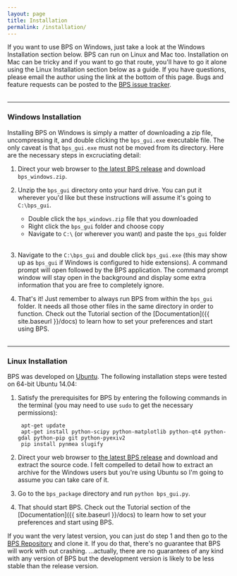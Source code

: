 ```yaml
---
layout: page
title: Installation
permalink: /installation/
---
```


If you want to use BPS on Windows, just take a look at the Windows Installation section below. BPS can run on Linux and Mac too. Installation on Mac can be tricky and if you want to go that route, you'll have to go it alone using the Linux Installation section below as a guide. If you have questions, please email the author using the link at the bottom of this page. Bugs and feature requests can be posted to the [BPS issue tracker](https://github.com/jkibele/benthic_photo_survey/issues).
<br /><br />

---

### Windows Installation

Installing BPS on Windows is simply a matter of downloading a zip file, uncompressing it, and double clicking the `bps_gui.exe` executable file. The only caveat is that `bps_gui.exe` must not be moved from its directory. Here are the necessary steps in excruciating detail:

1. Direct your web browser to [the latest BPS release](https://github.com/jkibele/benthic_photo_survey/releases/latest) and download `bps_windows.zip`.

2. Unzip the `bps_gui` directory onto your hard drive. You can put it wherever you'd like but these instructions will assume it's going to `C:\bps_gui`. 

	* Double click the `bps_windows.zip` file that you downloaded
	* Right click the `bps_gui` folder and choose copy
	* Navigate to `C:\` (or wherever you want) and paste the `bps_gui` folder <br /><br />

3. Navigate to the `C:\bps_gui` and double click `bps_gui.exe` (this may show up as `bps_gui` if Windows is configured to hide extensions). A command prompt will open followed by the BPS application. The command prompt window will stay open in the background and display some extra information that you are free to completely ignore.

4. That's it! Just remember to always run BPS from within the `bps_gui` folder. It needs all those other files in the same directory in order to function. Check out the Tutorial section of the [Documentation]({{ site.baseurl }}/docs) to learn how to set your preferences and start using BPS.
<br /><br />

---

### Linux Installation

BPS was developed on [Ubuntu](http://www.ubuntu.com/). The following installation steps were tested on 64-bit Ubuntu 14.04:

1. Satisfy the prerequisites for BPS by entering the following commands in the terminal (you may need to use `sudo` to get the necessary permissions):

		apt-get update
		apt-get install python-scipy python-matplotlib python-qt4 python-gdal python-pip git python-pyexiv2
		pip install pynmea slugify
2. Direct your web browser to [the latest BPS release](https://github.com/jkibele/benthic_photo_survey/releases/latest) and download and extract the source code. I felt compelled to detail how to extract an archive for the Windows users but you're using Ubuntu so I'm going to assume you can take care of it.

3. Go to the `bps_package` directory and run `python bps_gui.py`.

4. That should start BPS. Check out the Tutorial section of the [Documentation]({{ site.baseurl }}/docs) to learn how to set your preferences and start using BPS.

If you want the very latest version, you can just do step 1 and then go to the [BPS Repository](https://github.com/jkibele/benthic_photo_survey) and clone it. If you do that, there's no guarantee that BPS will work with out crashing. ...actually, there are no guarantees of any kind with any version of BPS but the development version is likely to be less stable than the release version.

